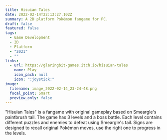```yaml
---
title: Hisuian Tales
date: 2022-02-14T22:13:27.102Z
summary: A 2D platform Pokèmon fangame for PC.
draft: false
featured: false
tags:
  - Game Development
  - 2D
  - Platform
  - "2021"
  - ""
links:
  - url: https://glaringbit-games.itch.io/hisuian-tales
    name: Play
    icon_pack: null
    icon: ":joystick:"
image:
  filename: image_2022-02-14_23-24-48.png
  focal_point: Smart
  preview_only: false
---
```

"Hisuian Tales" is a fangame with original gameplay based on Smeargle's paintbrush tail.
The game has 3 levels and a boss battle. Each level contains different puzzles and enemies to defeat using Smeargle's tail.
Signs are designed to recall original Pokèmon moves, use the right one to progress in the levels.